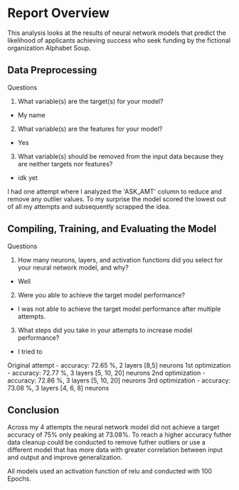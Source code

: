 # Report Overview
This analysis looks at the results of neural network models that predict the likelihood of applicants achieving success who seek funding by the fictional organization Alphabet Soup.

## Data Preprocessing
Questions 
1. What variable(s) are the target(s) for your model?
- My name
2. What variable(s) are the features for your model?
- Yes
3. What variable(s) should be removed from the input data because they are neither targets nor features?
- idk yet

I had one attempt where I analyzed the 'ASK_AMT' column to reduce and remove any outlier values. To my surprise the model scored the lowest out of all my attempts and subsequently scrapped the idea.

## Compiling, Training, and Evaluating the Model
Questions
1. How many neurons, layers, and activation functions did you select for your neural network model, and why?
- Well
2. Were you able to achieve the target model performance?
- I was not able to achieve the target model performance after multiple attempts.
3. What steps did you take in your attempts to increase model performance?
- I tried to 

Original attempt - accuracy: 72.65 %, 2 layers [8,5] neurons
1st optimization - accuracy: 72.77 %, 3 layers [5, 10, 20] neurons
2nd optimization - accuracy: 72.86 %, 3 layers [5, 10, 20] neurons
3rd optimization - accuracy: 73.08 %, 3 layers [4, 6, 8] neurons


## Conclusion
Across my 4 attempts the neural network model did not achieve a target accuracy of 75% only peaking at 73.08%. To reach a higher accuracy futher data cleanup could be conducted to remove futher outliers or use a different model that has more data with greater correlation between input and output and improve generalization.

All models used an activation function of relu and conducted with 100 Epochs. 